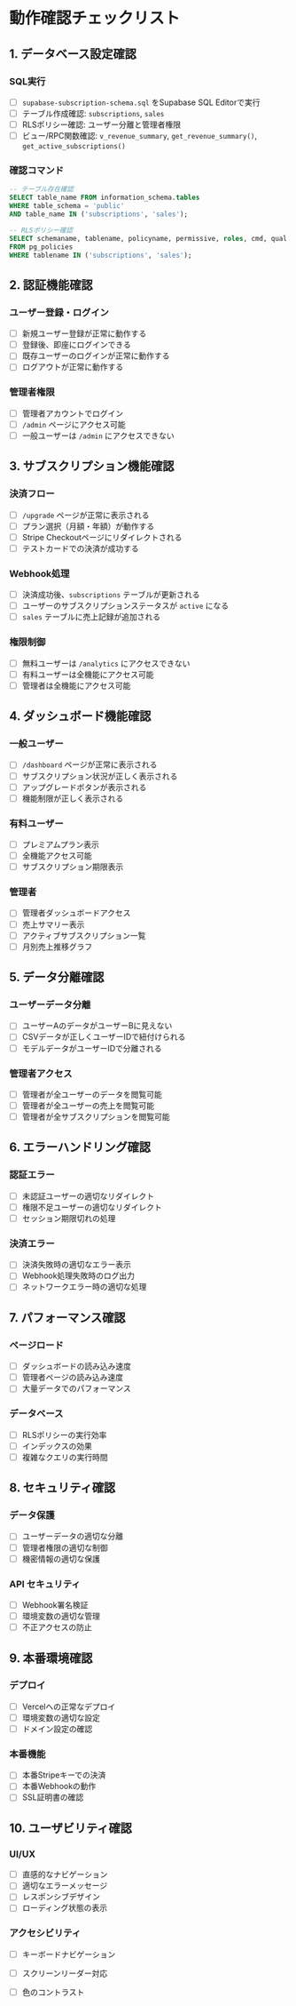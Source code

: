 # 動作確認チェックリスト

## 1. データベース設定確認

### SQL実行
- [ ] `supabase-subscription-schema.sql` をSupabase SQL Editorで実行
- [ ] テーブル作成確認: `subscriptions`, `sales`
- [ ] RLSポリシー確認: ユーザー分離と管理者権限
- [ ] ビュー/RPC関数確認: `v_revenue_summary`, `get_revenue_summary()`, `get_active_subscriptions()`

### 確認コマンド
```sql
-- テーブル存在確認
SELECT table_name FROM information_schema.tables 
WHERE table_schema = 'public' 
AND table_name IN ('subscriptions', 'sales');

-- RLSポリシー確認
SELECT schemaname, tablename, policyname, permissive, roles, cmd, qual 
FROM pg_policies 
WHERE tablename IN ('subscriptions', 'sales');
```

## 2. 認証機能確認

### ユーザー登録・ログイン
- [ ] 新規ユーザー登録が正常に動作する
- [ ] 登録後、即座にログインできる
- [ ] 既存ユーザーのログインが正常に動作する
- [ ] ログアウトが正常に動作する

### 管理者権限
- [ ] 管理者アカウントでログイン
- [ ] `/admin` ページにアクセス可能
- [ ] 一般ユーザーは `/admin` にアクセスできない

## 3. サブスクリプション機能確認

### 決済フロー
- [ ] `/upgrade` ページが正常に表示される
- [ ] プラン選択（月額・年額）が動作する
- [ ] Stripe Checkoutページにリダイレクトされる
- [ ] テストカードでの決済が成功する

### Webhook処理
- [ ] 決済成功後、`subscriptions` テーブルが更新される
- [ ] ユーザーのサブスクリプションステータスが `active` になる
- [ ] `sales` テーブルに売上記録が追加される

### 権限制御
- [ ] 無料ユーザーは `/analytics` にアクセスできない
- [ ] 有料ユーザーは全機能にアクセス可能
- [ ] 管理者は全機能にアクセス可能

## 4. ダッシュボード機能確認

### 一般ユーザー
- [ ] `/dashboard` ページが正常に表示される
- [ ] サブスクリプション状況が正しく表示される
- [ ] アップグレードボタンが表示される
- [ ] 機能制限が正しく表示される

### 有料ユーザー
- [ ] プレミアムプラン表示
- [ ] 全機能アクセス可能
- [ ] サブスクリプション期限表示

### 管理者
- [ ] 管理者ダッシュボードアクセス
- [ ] 売上サマリー表示
- [ ] アクティブサブスクリプション一覧
- [ ] 月別売上推移グラフ

## 5. データ分離確認

### ユーザーデータ分離
- [ ] ユーザーAのデータがユーザーBに見えない
- [ ] CSVデータが正しくユーザーIDで紐付けられる
- [ ] モデルデータがユーザーIDで分離される

### 管理者アクセス
- [ ] 管理者が全ユーザーのデータを閲覧可能
- [ ] 管理者が全ユーザーの売上を閲覧可能
- [ ] 管理者が全サブスクリプションを閲覧可能

## 6. エラーハンドリング確認

### 認証エラー
- [ ] 未認証ユーザーの適切なリダイレクト
- [ ] 権限不足ユーザーの適切なリダイレクト
- [ ] セッション期限切れの処理

### 決済エラー
- [ ] 決済失敗時の適切なエラー表示
- [ ] Webhook処理失敗時のログ出力
- [ ] ネットワークエラー時の適切な処理

## 7. パフォーマンス確認

### ページロード
- [ ] ダッシュボードの読み込み速度
- [ ] 管理者ページの読み込み速度
- [ ] 大量データでのパフォーマンス

### データベース
- [ ] RLSポリシーの実行効率
- [ ] インデックスの効果
- [ ] 複雑なクエリの実行時間

## 8. セキュリティ確認

### データ保護
- [ ] ユーザーデータの適切な分離
- [ ] 管理者権限の適切な制御
- [ ] 機密情報の適切な保護

### API セキュリティ
- [ ] Webhook署名検証
- [ ] 環境変数の適切な管理
- [ ] 不正アクセスの防止

## 9. 本番環境確認

### デプロイ
- [ ] Vercelへの正常なデプロイ
- [ ] 環境変数の適切な設定
- [ ] ドメイン設定の確認

### 本番機能
- [ ] 本番Stripeキーでの決済
- [ ] 本番Webhookの動作
- [ ] SSL証明書の確認

## 10. ユーザビリティ確認

### UI/UX
- [ ] 直感的なナビゲーション
- [ ] 適切なエラーメッセージ
- [ ] レスポンシブデザイン
- [ ] ローディング状態の表示

### アクセシビリティ
- [ ] キーボードナビゲーション
- [ ] スクリーンリーダー対応
- [ ] 色のコントラスト





